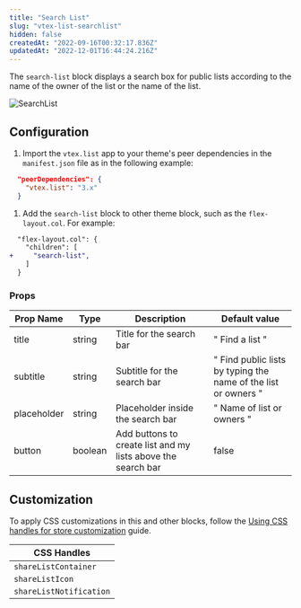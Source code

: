 ```yaml
---
title: "Search List"
slug: "vtex-list-searchlist"
hidden: false
createdAt: "2022-09-16T00:32:17.836Z"
updatedAt: "2022-12-01T16:44:24.216Z"
---
```

The `search-list` block displays a search box for public lists according to the name of the owner of the list or the name of the list.

![SearchList](https://cdn.jsdelivr.net/gh/vtexdocs/dev-portal-content@main/images/vtex-list-searchlist-0.gif)

## Configuration

1. Import the `vtex.list` app to your theme's peer dependencies in the `manifest.json` file as in the following example:

```json
  "peerDependencies": {
    "vtex.list": "3.x"
  }
```

1. Add the `search-list` block to other theme block, such as the `flex-layout.col`. For example:

```diff
  "flex-layout.col": {
    "children": [
+     "search-list",
    ]
  }
```

### Props

| Prop Name   | Type    | Description                                                  | Default value                                                  |
| ----------- | ------- | ------------------------------------------------------------ | -------------------------------------------------------------- |
| title       | string  | Title for the search bar                                     | " Find a list "                                                |
| subtitle    | string  | Subtitle for the search bar                                  | " Find public lists by typing the name of the list or owners " |
| placeholder | string  | Placeholder inside the search bar                            | " Name of list or owners "                                     |
| button      | boolean | Add buttons to create list and my lists above the search bar | false                                                          |

## Customization

To apply CSS customizations in this and other blocks, follow the [Using CSS handles for store customization](https://developers.vtex.com/vtex-developer-docs/docs/vtex-io-documentation-using-css-handles-for-store-customization) guide.

| CSS Handles             |
| ----------------------- |
| `shareListContainer`    |
| `shareListIcon`         |
| `shareListNotification` |